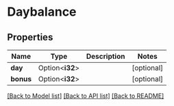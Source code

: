# Daybalance

## Properties

Name | Type | Description | Notes
------------ | ------------- | ------------- | -------------
**day** | Option<**i32**> |  | [optional]
**bonus** | Option<**i32**> |  | [optional]

[[Back to Model list]](../README.md#documentation-for-models) [[Back to API list]](../README.md#documentation-for-api-endpoints) [[Back to README]](../README.md)



